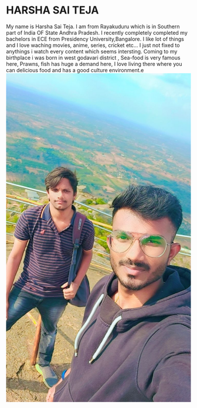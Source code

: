 # HARSHA SAI TEJA
My name is Harsha Sai Teja. I am from Rayakuduru which is in Southern part of India OF State Andhra Pradesh.
I recently completely completed my bachelors in ECE from Presidency University,Bangalore. I like lot of things and I love waching movies, anime, series, cricket etc... I just not fixed to anythings i watch every content which seems intersting. 
Coming to my birthplace i was born in west godavari district , Sea-food is very famous here, Prawns, fish has huge a demand here,
I love living there where you can delicious food and has a good culture environment.e<br>
![Harsha](image.jpeg)
